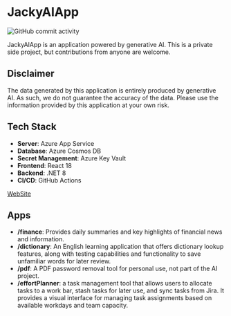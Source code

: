 # JackyAIApp

![GitHub commit activity](https://img.shields.io/github/commit-activity/m/twjackysu/JackyAIApp)

JackyAIApp is an application powered by generative AI. This is a private side project, but contributions from anyone are welcome.

## Disclaimer

The data generated by this application is entirely produced by generative AI. As such, we do not guarantee the accuracy of the data. Please use the information provided by this application at your own risk.

## Tech Stack

- **Server**: Azure App Service
- **Database**: Azure Cosmos DB
- **Secret Management**: Azure Key Vault
- **Frontend**: React 18
- **Backend**: .NET 8
- **CI/CD**: GitHub Actions

[WebSite](https://jackyai.azurewebsites.net/)

## Apps
- **/finance**: Provides daily summaries and key highlights of financial news and information.
- **/dictionary**: An English learning application that offers dictionary lookup features, along with testing capabilities and functionality to save unfamiliar words for later review.
- **/pdf**: A PDF password removal tool for personal use, not part of the AI project.
- **/effortPlanner**: a task management tool that allows users to allocate tasks to a work bar, stash tasks for later use, and sync tasks from Jira. It provides a visual interface for managing task assignments based on available workdays and team capacity.